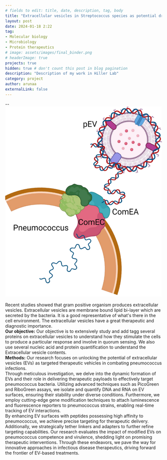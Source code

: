 ```yaml
---
# fields to edit: title, date, description, tag, body
title: "Extracellular vesicles in Streptococcus species as potential drug candidate and hybrid nanoparticles"
layout: post
date: 2024-01-18 2:22
tag: 
- Molecular biology
- Microbiology
- Protein therapeutics 
# image: assets/images/final_binder.png
# headerImage: true
projects: true
hidden: true # don't count this post in blog pagination
description: "Description of my work in Hiller Lab"
category: project
author: arunaa
externalLink: false
---
```


-- ![Protein Binder](/assets/images/pEV.png)

 Recent studies showed that gram positive organism produces extracellular vesicles. Extracellular vesicles are membrane bound lipid bi-layer which are secreted by the bacteria. It is a good representative of what's there in the cell environment. The extracellular vesicles have a great therapeutic and diagnostic importance. 
<br>
**Our objective:** 
Our objective  is to extensively study and add tagg several proteins on extracellular vesicles to understand how they stimulate the cells to produce a particular response and involve in quorum sensing. We also use several nucleic acid and protein quantification to understand the Extracellular vesicle contents.
<br>
**Methods:**
Our research focuses on unlocking the potential of extracellular vesicles (EVs) as targeted therapeutic vehicles in combating pneumococcus infections. 
<br>
Through meticulous investigation, we delve into the dynamic formation of EVs and their role in delivering therapeutic payloads to effectively target pneumococcus bacteria. Utilizing advanced techniques such as PicoGreen and RiboGreen assays, we isolate and quantify DNA and RNA on EV surfaces, ensuring their stability under diverse conditions. Furthermore, we employ cutting-edge gene modification techniques to attach luminescence and fluorescence reporters to pneumococcus strains, enabling real-time tracking of EV interactions. 
<br>
By enhancing EV surfaces with peptides possessing high affinity to pneumococcus, we achieve precise targeting for therapeutic delivery. Additionally, we strategically tether linkers and adapters to further refine targeting capabilities. Our research evaluates the impact of modified EVs on pneumococcus competence and virulence, shedding light on promising therapeutic interventions. Through these endeavors, we pave the way for innovative approaches in infectious disease therapeutics, driving forward the frontier of EV-based treatments.
